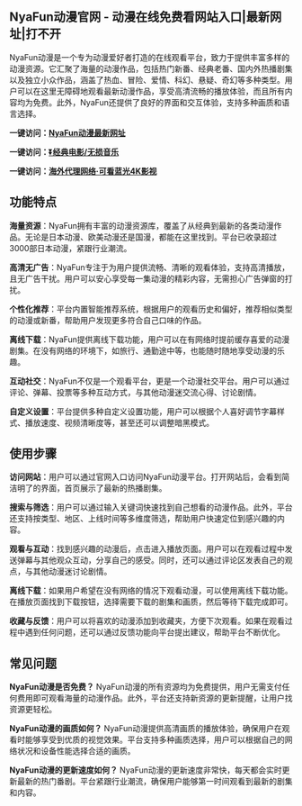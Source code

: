 <h2>NyaFun动漫官网 - 动漫在线免费看网站入口|最新网址|打不开</h2>
<p>NyaFun动漫是一个专为动漫爱好者打造的在线观看平台，致力于提供丰富多样的动漫资源。它汇聚了海量的动漫作品，包括热门新番、经典老番、国内外热播剧集以及独立小众作品，涵盖了热血、冒险、爱情、科幻、悬疑、奇幻等多种类型。用户可以在这里无障碍地观看最新动漫作品，享受高清流畅的播放体验，而且所有内容均为免费。此外，NyaFun还提供了良好的界面和交互体验，支持多种画质和语言选择。</p>
<p><strong>一键访问：</strong><a href="https://www.xxsnav.com/sites/15721.html"><strong>NyaFun动漫最新网址</strong></a></p>
<p><strong>一键访问：</strong><a href="https://pan.quark.cn/s/0db22432c259"><strong>⏬经典电影/无损音乐</strong></a></p>
<p><strong>一键访问：</strong><a href="http://ip.harmonylink.net/share/e82025"><strong>海外代理网络·可看蓝光4K影视</strong></a></p>
<h2><strong>功能特点</strong></h2>
<p><strong>海量资源</strong>：NyaFun拥有丰富的动漫资源库，覆盖了从经典到最新的各类动漫作品。无论是日本动漫、欧美动漫还是国漫，都能在这里找到。平台已收录超过3000部日本动漫，紧跟行业潮流。</p>
<p><strong>高清无广告</strong>：NyaFun专注于为用户提供流畅、清晰的观看体验，支持高清播放，且无广告干扰。用户可以安心享受每一集动漫的精彩内容，无需担心广告弹窗的打扰。</p>
<p><strong>个性化推荐</strong>：平台内置智能推荐系统，根据用户的观看历史和偏好，推荐相似类型的动漫或新番，帮助用户发现更多符合自己口味的作品。</p>
<p><strong>离线下载</strong>：NyaFun提供离线下载功能，用户可以在有网络时提前缓存喜爱的动漫剧集。在没有网络的环境下，如旅行、通勤途中等，也能随时随地享受动漫的乐趣。</p>
<p><strong>互动社交</strong>：NyaFun不仅是一个观看平台，更是一个动漫社交平台。用户可以通过评论、弹幕、投票等多种互动方式，与其他动漫迷交流心得、讨论剧情。</p>
<p><strong>自定义设置</strong>：平台提供多种自定义设置功能，用户可以根据个人喜好调节字幕样式、播放速度、视频清晰度等，甚至还可以调整暗黑模式。</p>
<h2><strong>使用步骤</strong></h2>
<p><strong>访问网站</strong>：用户可以通过官网入口访问NyaFun动漫平台。打开网站后，会看到简洁明了的界面，首页展示了最新的热播剧集。</p>
<p><strong>搜索与筛选</strong>：用户可以通过输入关键词快速找到自己想看的动漫作品。此外，平台还支持按类型、地区、上线时间等多维度筛选，帮助用户快速定位到感兴趣的内容。</p>
<p><strong>观看与互动</strong>：找到感兴趣的动漫后，点击进入播放页面。用户可以在观看过程中发送弹幕与其他观众互动，分享自己的感受。同时，还可以通过评论区发表自己的观点，与其他动漫迷讨论剧情。</p>
<p><strong>离线下载</strong>：如果用户希望在没有网络的情况下观看动漫，可以使用离线下载功能。在播放页面找到下载按钮，选择需要下载的剧集和画质，然后等待下载完成即可。</p>
<p><strong>收藏与反馈</strong>：用户可以将喜欢的动漫添加到收藏夹，方便下次观看。如果在观看过程中遇到任何问题，还可以通过反馈功能向平台提出建议，帮助平台不断优化。</p>
<h2><strong>常见问题</strong></h2>
<p><strong>NyaFun动漫是否免费？</strong> NyaFun动漫的所有资源均为免费提供，用户无需支付任何费用即可观看海量的动漫作品。此外，平台还支持新资源的更新提醒，让用户找资源更轻松。</p>
<p><strong>NyaFun动漫的画质如何？</strong> NyaFun动漫提供高清画质的播放体验，确保用户在观看时能够享受到优质的视觉效果。平台支持多种画质选择，用户可以根据自己的网络状况和设备性能选择合适的画质。</p>
<p><strong>NyaFun动漫的更新速度如何？</strong> NyaFun动漫的更新速度非常快，每天都会实时更新最新的热门番剧。平台紧跟行业潮流，确保用户能够第一时间观看到最新的剧集和内容。</p>
